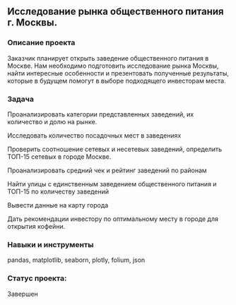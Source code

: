 ## Исследование рынка общественного питания г. Москвы. 

### Описание проекта
Заказчик планирует открыть заведение общественного питания в Москве. Нам необходимо подготовить исследование рынка Москвы, найти интересные особенности и презентовать полученные результаты, которые в будущем помогут в выборе подходящего инвесторам места.

### Задача
Проанализировать категории представленных заведений, их количество и долю на рынке.

Исследовать количество посадочных мест в заведениях

Проверить соотношение сетевых и несетевых заведений, определить ТОП-15 сетевых в городе Москве.

Проанализировать средний чек и  рейтинг заведений по районам

Найти улицы с единственным заведением общественного питания и ТОП-15 по количеству заведений

Вывести данные на карту города

Дать рекомендации инвестору по оптимальному месту в городе для открытия кофейни.






### Навыки и инструменты
pandas, matplotlib, seaborn, plotly, folium, json

### Статус проекта:
Завершен
